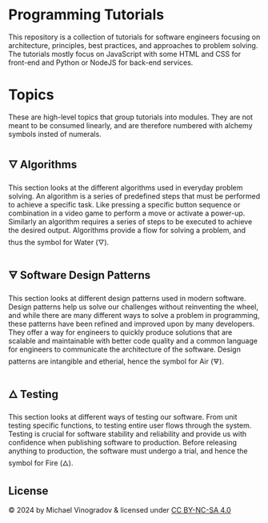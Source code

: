 # Programming Tutorials

This repository is a collection of tutorials for software engineers focusing on architecture, principles, best practices, and approaches to problem solving. The tutorials mostly focus on JavaScript with some HTML and CSS for front-end and Python or NodeJS for back-end services.


# Topics

These are high-level topics that group tutorials into modules. They are not meant to be consumed linearly, and are therefore numbered with alchemy symbols insted of numerals.


## 🜄 Algorithms

This section looks at the different algorithms used in everyday problem solving. An algorithm is a series of predefined steps that must be performed to achieve a specific task. Like pressing a specific button sequence or combination in a video game to perform a move or activate a power-up. Similarly an algorithm requires a series of steps to be executed to achieve the desired output. Algorithms provide a flow for solving a problem, and thus the symbol for Water (🜄).


## 🜃 Software Design Patterns

This section looks at different design patterns used in modern software. Design patterns help us solve our challenges without reinventing the wheel, and while there are many different ways to solve a problem in programming, these patterns have been refined and improved upon by many developers. They offer a way for engineers to quickly produce solutions that are scalable and maintainable with better code quality and a common language for engineers to communicate the architecture of the software. Design patterns are intangible and etherial, hence the symbol for Air (🜃).


## 🜂 Testing

This section looks at different ways of testing our software. From unit testing specific functions, to testing entire user flows through the system. Testing is crucial for software stability and reliability and provide us with confidence when publishing software to production. Before releasing anything to production, the software must undergo a trial, and hence the symbol for Fire (🜂).




## License

© 2024 by Michael Vinogradov & licensed under [CC BY-NC-SA 4.0](https://creativecommons.org/licenses/by-nc-sa/4.0/)